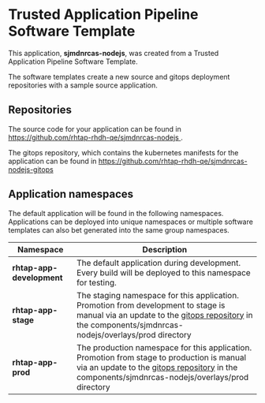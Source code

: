 # Trusted Application Pipeline Software Template

This application, **sjmdnrcas-nodejs**, was created from a Trusted Application Pipeline Software Template.

The software templates create a new source and gitops deployment repositories with a sample source application. 

## Repositories

The source code for your application can be found in [https://github.com/rhtap-rhdh-qe/sjmdnrcas-nodejs ](https://github.com/rhtap-rhdh-qe/sjmdnrcas-nodejs ).
 
The gitops repository, which contains the kubernetes manifests for the application can be found in 
[https://github.com/rhtap-rhdh-qe/sjmdnrcas-nodejs-gitops ](https://github.com/rhtap-rhdh-qe/sjmdnrcas-nodejs-gitops ) 

## Application namespaces 

The default application will be found in the following namespaces. Applications can be deployed into unique namespaces or multiple software templates can also bet generated into the same group namespaces.  

|  Namespace   |  Description   |  
| -------- | -------- |   
| **rhtap-app-development** | The default application during development. Every build will be deployed to this namespace for testing. | 
| **rhtap-app-stage** | The staging namespace for this application. Promotion from development to stage is manual via an update to the [gitops repository](https://github.com/rhtap-rhdh-qe/sjmdnrcas-nodejs-gitops ) in the components/sjmdnrcas-nodejs/overlays/prod directory |  
| **rhtap-app-prod** | The production namespace for this application. Promotion from stage to production is manual via an update to the [gitops repository](https://github.com/rhtap-rhdh-qe/sjmdnrcas-nodejs-gitops ) in the components/sjmdnrcas-nodejs/overlays/prod directory | 